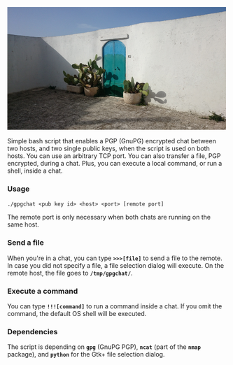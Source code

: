 ![alt text](https://raw.githubusercontent.com/nkoster/gpgchat/master/upload.png "gpgchat")

Simple bash script that enables a PGP (GnuPG) encrypted chat between two hosts,
and two single public keys, when the script is used on both hosts.
You can use an arbitrary TCP port.
You can also transfer a file, PGP encrypted, during a chat. Plus, you can execute
a local command, or run a shell, inside a chat.

### Usage
```
./gpgchat <pub key id> <host> <port> [remote port]
```
The remote port is only necessary when both chats are running on the same host.

### Send a file
When you're in a chat, you can type **`>>>[file]`** to send a file to the remote.
In case you did not specify a file, a file selection dialog will execute.
On the remote host, the file goes to **`/tmp/gpgchat/`**.

### Execute a command
You can type **`!!![command]`** to run a command inside a chat.
If you omit the command, the default OS shell will be executed.

### Dependencies
The script is depending on **`gpg`** (GnuPG PGP), **`ncat`** (part of
the **`nmap`** package), and **`python`** for the Gtk+ file selection dialog. 

